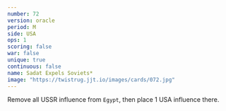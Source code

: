 ```yaml
---
number: 72
version: oracle
period: M
side: USA
ops: 1
scoring: false
war: false
unique: true
continuous: false
name: Sadat Expels Soviets*
image: "https://twistrug.jjt.io/images/cards/072.jpg"
---
```

Remove all USSR influence from `Egypt`, then place 1 USA influence there.
